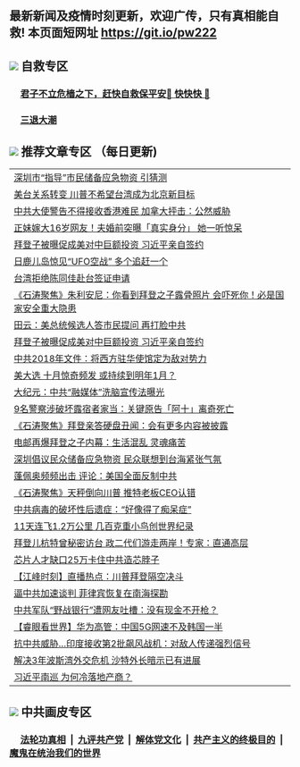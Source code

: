 ## 最新新闻及疫情时刻更新，欢迎广传，只有真相能自救! 本页面短网址 https://git.io/pw222



## <img src="https://img.icons8.com/cute-clipart/2x/circled-right.png">  自救专区

 ### &nbsp;&nbsp;&nbsp;&nbsp; [君子不立危樯之下，赶快自救保平安🍎 快快快 📩](https://github.com/pwgy/td/blob/master/README.md)
 
 ### &nbsp;&nbsp;&nbsp;&nbsp; [三退大潮](https://is.gd/fCPoKo) 
 
## <img src="https://img.icons8.com/cute-clipart/2x/circled-right.png"> 推荐文章专区 （每日更新)

<Table>
<tr><td colspan="2" align="left"><a href="https://nvurcmiw.xhuyd.press/?name=c1234955&key=encdeuyadochlaxz&from=pw2">深圳市“指导”市民储备应急物资 引猜测</a></td></tr>
<tr><td colspan="2" align="left"><a href="https://nvurcmiw.xhuyd.press/?name=c1235016&key=encdeuyadochlaxz&from=pw2">美台关系转变 川普不希望台湾成为北京新目标</a></td></tr>
<tr><td colspan="2" align="left"><a href="https://nvurcmiw.xhuyd.press/?name=c1235012&key=encdeuyadochlaxz&from=pw2">中共大使警告不得接收香港难民 加拿大抨击：公然威胁</a></td></tr>
<tr><td colspan="2" align="left"><a href="https://nvurcmiw.xhuyd.press/?name=c1234965&key=encdeuyadochlaxz&from=pw2">正妹嫁大16岁网友！夫婚前突曝「真实身分」 她一听惊呆</a></td></tr>
<tr><td colspan="2" align="left"><a href="https://nvurcmiw.xhuyd.press/?name=c1235027&key=encdeuyadochlaxz&from=pw2">拜登子被曝促成美对中巨额投资 习近平亲自签约</a></td></tr>
<tr><td colspan="2" align="left"><a href="https://nvurcmiw.xhuyd.press/?name=c1234985&key=encdeuyadochlaxz&from=pw2">日鹿儿岛惊见“UFO空战” 多个追赶一个</a></td></tr>
<tr><td colspan="2" align="left"><a href="https://nvurcmiw.xhuyd.press/?name=c1235006&key=encdeuyadochlaxz&from=pw2">台湾拒绝陈同佳赴台签证申请</a></td></tr>
<tr><td colspan="2" align="left"><a href="https://nvurcmiw.xhuyd.press/?name=c1234960&key=encdeuyadochlaxz&from=pw2">《石涛聚焦》朱利安尼：你看到拜登之子露骨照片 会吓死你！必是国家安全重大隐患</a></td></tr>
<tr><td colspan="2" align="left"><a href="https://nvurcmiw.xhuyd.press/?name=c1235030&key=encdeuyadochlaxz&from=pw2">田云：美总统候选人答市民提问 再打脸中共</a></td></tr>
<tr><td colspan="2" align="left"><a href="https://nvurcmiw.xhuyd.press/?name=c1234990&key=encdeuyadochlaxz&from=pw2">拜登子被曝促成美对中巨额投资 习近平亲自签约</a></td></tr>
<tr><td colspan="2" align="left"><a href="https://nvurcmiw.xhuyd.press/?name=c1234956&key=encdeuyadochlaxz&from=pw2">中共2018年文件：将西方驻华使馆定为敌对势力</a></td></tr>
<tr><td colspan="2" align="left"><a href="https://nvurcmiw.xhuyd.press/?name=c1235026&key=encdeuyadochlaxz&from=pw2">美大选 十月惊奇频发 或持续到明年1月？</a></td></tr>
<tr><td colspan="2" align="left"><a href="https://nvurcmiw.xhuyd.press/?name=c1235028&key=encdeuyadochlaxz&from=pw2">大纪元：中共“融媒体”洗脑宣传法曝光</a></td></tr>
<tr><td colspan="2" align="left"><a href="https://nvurcmiw.xhuyd.press/?name=c1235010&key=encdeuyadochlaxz&from=pw2">9名警察涉破坏露宿者家当：关键原告「阿十」离奇死亡</a></td></tr>
<tr><td colspan="2" align="left"><a href="https://nvurcmiw.xhuyd.press/?name=c1234959&key=encdeuyadochlaxz&from=pw2">《石涛聚焦》拜登亲答硬盘丑闻：会有更多内容被披露</a></td></tr>
<tr><td colspan="2" align="left"><a href="https://nvurcmiw.xhuyd.press/?name=c1235025&key=encdeuyadochlaxz&from=pw2">电邮再爆拜登之子内幕：生活混乱 灵魂痛苦</a></td></tr>
<tr><td colspan="2" align="left"><a href="https://nvurcmiw.xhuyd.press/?name=c1234966&key=encdeuyadochlaxz&from=pw2">深圳倡议民众储备应急物资 民众联想到台海紧张气氛</a></td></tr>
<tr><td colspan="2" align="left"><a href="https://nvurcmiw.xhuyd.press/?name=c1234970&key=encdeuyadochlaxz&from=pw2">蓬佩奥频频出击 评论：美国全面反制中共</a></td></tr>
<tr><td colspan="2" align="left"><a href="https://nvurcmiw.xhuyd.press/?name=c1234962&key=encdeuyadochlaxz&from=pw2">《石涛聚焦》天秤倒向川普 推特老板CEO认错</a></td></tr>
<tr><td colspan="2" align="left"><a href="https://nvurcmiw.xhuyd.press/?name=c1234984&key=encdeuyadochlaxz&from=pw2">中共病毒的破坏性后遗症：“好像得了痴呆症”</a></td></tr>
<tr><td colspan="2" align="left"><a href="https://nvurcmiw.xhuyd.press/?name=c1234982&key=encdeuyadochlaxz&from=pw2">11天连飞1.2万公里 几百克重小鸟创世界纪录</a></td></tr>
<tr><td colspan="2" align="left"><a href="https://nvurcmiw.xhuyd.press/?name=c1234964&key=encdeuyadochlaxz&from=pw2">拜登儿杭特曾秘密访台 政二代们游走两岸！专家：直通高层</a></td></tr>
<tr><td colspan="2" align="left"><a href="https://nvurcmiw.xhuyd.press/?name=c1235011&key=encdeuyadochlaxz&from=pw2">芯片人才缺口25万卡住中共造芯脖子</a></td></tr>
<tr><td colspan="2" align="left"><a href="https://nvurcmiw.xhuyd.press/?name=c1234974&key=encdeuyadochlaxz&from=pw2">【江峰时刻】直播热点：川普拜登隔空决斗</a></td></tr>
<tr><td colspan="2" align="left"><a href="https://nvurcmiw.xhuyd.press/?name=c1234983&key=encdeuyadochlaxz&from=pw2">逼中共加速谈判 菲律宾恢复在南海探勘</a></td></tr>
<tr><td colspan="2" align="left"><a href="https://nvurcmiw.xhuyd.press/?name=c1235021&key=encdeuyadochlaxz&from=pw2">中共军队“野战银行”遭网友吐槽：没有现金不开枪？</a></td></tr>
<tr><td colspan="2" align="left"><a href="https://nvurcmiw.xhuyd.press/?name=c1234973&key=encdeuyadochlaxz&from=pw2">【睿眼看世界】华为高管：中国5G网速不及韩国一半</a></td></tr>
<tr><td colspan="2" align="left"><a href="https://nvurcmiw.xhuyd.press/?name=c1234963&key=encdeuyadochlaxz&from=pw2">抗中共威胁…印度接收第2批飙风战机：对敌人传递强烈信号</a></td></tr>
<tr><td colspan="2" align="left"><a href="https://nvurcmiw.xhuyd.press/?name=c1234961&key=encdeuyadochlaxz&from=pw2">解决3年波斯湾外交危机 沙特外长暗示已有进展</a></td></tr>
<tr><td colspan="2" align="left"><a href="https://nvurcmiw.xhuyd.press/?name=c1234976&key=encdeuyadochlaxz&from=pw2">习近平南巡 为何冷落地产商？</a></td></tr>

 </Table>

## <img src="https://img.icons8.com/cute-clipart/2x/circled-right.png"> 中共画皮专区


 ### &nbsp;&nbsp;&nbsp;&nbsp; [法轮功真相](https://github.com/begood0513/basic/blob/master/README.md) &nbsp;|&nbsp; [九评共产党](https://github.com/begood0513/9ping.md/blob/master/README.md) &nbsp;|&nbsp; [解体党文化](https://github.com/begood0513/jtdwh.md/blob/master/README.md)   &nbsp;|&nbsp; [共产主义的终极目的](https://github.com/begood0513/gczydzjmd.md/blob/master/README.md) &nbsp;|&nbsp; [魔鬼在统治我们的世界](https://github.com/begood0513/gczydzjmd.md/blob/master/README.md) 

